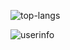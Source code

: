 ![top-langs](https://github-readme-stats.vercel.app/api/top-langs/?username=ke46138&theme=ambient_gradient)

![userinfo](https://github-readme-stats.vercel.app/api?username=ke46138&theme=ambient_gradient)

